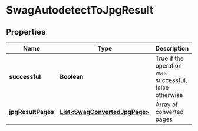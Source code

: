 
# SwagAutodetectToJpgResult

## Properties
Name | Type | Description | Notes
------------ | ------------- | ------------- | -------------
**successful** | **Boolean** | True if the operation was successful, false otherwise |  [optional]
**jpgResultPages** | [**List&lt;SwagConvertedJpgPage&gt;**](SwagConvertedJpgPage.md) | Array of converted pages |  [optional]



